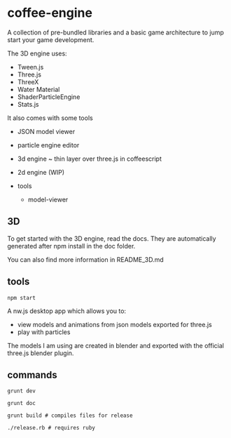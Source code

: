 coffee-engine
=============

A collection of pre-bundled libraries and a basic game architecture to jump start
your game development.

The 3D engine uses:

* Tween.js
* Three.js
* ThreeX
* Water Material
* ShaderParticleEngine
* Stats.js

It also comes with some tools

* JSON model viewer
* particle engine editor

* 3d engine ~ thin layer over three.js in coffeescript
* 2d engine (WIP)
* tools
  - model-viewer

3D
--

To get started with the 3D engine, read the docs. They are automatically generated
after npm install in the doc folder.

You can also find more information in README_3D.md

tools
-----

```
npm start
```
A nw.js desktop app which allows you to:

* view models and animations from json models exported for three.js
* play with particles

The models I am using are created in blender and exported with the official
three.js blender plugin.

commands
--------

```
grunt dev
```

```
grunt doc
```

```
grunt build # compiles files for release
```

```
./release.rb # requires ruby
```
